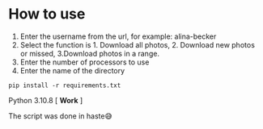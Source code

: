 # How to use
1. Enter the username from the url, for example: alina-becker
2. Select the function is 1. Download all photos, 2. Download new photos or missed, 3.Download photos in a range.
3. Enter the number of processors to use
4. Enter the name of the directory

`pip install -r requirements.txt`

Python 3.10.8 [ **Work** ]


   The script was done in haste😅
